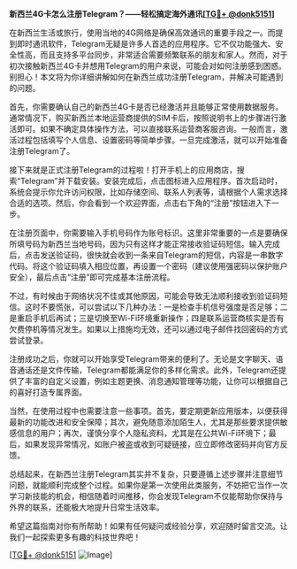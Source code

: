 **新西兰4G卡怎么注册Telegram？——轻松搞定海外通讯[[TG💪+ @donk5151](https://t.me/s/donk5151)]**

在新西兰生活或旅行，使用当地的4G网络是确保高效通讯的重要手段之一。而提到即时通讯软件，Telegram无疑是许多人首选的应用程序。它不仅功能强大、安全性高，而且支持多平台同步，非常适合需要频繁联系的朋友和家人。然而，对于初次接触新西兰4G卡并想用Telegram的用户来说，可能会对如何注册感到困惑。别担心！本文将为你详细讲解如何在新西兰成功注册Telegram，并解决可能遇到的问题。

首先，你需要确认自己的新西兰4G卡是否已经激活并且能够正常使用数据服务。通常情况下，购买新西兰本地运营商提供的SIM卡后，按照说明书上的步骤进行激活即可。如果不确定具体操作方法，可以直接联系运营商客服咨询。一般而言，激活过程包括填写个人信息、设置密码等简单步骤。一旦完成激活，就可以开始准备注册Telegram了。

接下来就是正式注册Telegram的过程啦！打开手机上的应用商店，搜索“Telegram”并下载安装。安装完成后，点击图标进入应用程序。首次启动时，系统会提示你允许访问权限，比如存储空间、联系人列表等，请根据个人需求选择合适的选项。然后，你会看到一个欢迎界面，点击右下角的“注册”按钮进入下一步。

在注册页面中，你需要输入手机号码作为账号标识。这里非常重要的一点是要确保所填号码为新西兰当地号码，因为只有这样才能正常接收验证码短信。输入完成后，点击发送验证码，很快就会收到一条来自Telegram的短信，内容是一串数字代码。将这个验证码填入相应位置，再设置一个密码（建议使用强密码以保护账户安全），最后点击“注册”即可完成基本注册流程。

不过，有时候由于网络状况不佳或其他原因，可能会导致无法顺利接收到验证码短信。这时不要慌张，可以尝试以下几种办法：一是检查手机信号强度是否足够；二是重启手机后再试；三是切换至Wi-Fi环境重新操作；四是联系运营商核实是否有欠费停机等情况发生。如果以上措施均无效，还可以通过电子邮件找回密码的方式尝试登录。

注册成功之后，你就可以开始享受Telegram带来的便利了。无论是文字聊天、语音通话还是文件传输，Telegram都能满足你的多样化需求。此外，Telegram还提供了丰富的自定义设置，例如主题更换、消息通知管理等功能，让你可以根据自己的喜好打造专属界面。

当然，在使用过程中也需要注意一些事项。首先，要定期更新应用版本，以便获得最新的功能改进和安全保障；其次，避免随意添加陌生人，尤其是那些要求提供敏感信息的用户；再次，谨慎分享个人隐私资料，尤其是在公共Wi-Fi环境下；最后，如果发现异常情况，如账户被盗或收到可疑链接，应立即修改密码并向官方反馈。

总结起来，在新西兰注册Telegram其实并不复杂，只要遵循上述步骤并注意细节问题，就能顺利完成整个过程。如果你是第一次使用此类服务，不妨把它当作一次学习新技能的机会，相信随着时间推移，你会发现Telegram不仅能帮助你保持与外界的联系，还能极大地提升日常生活效率。

希望这篇指南对你有所帮助！如果有任何疑问或经验分享，欢迎随时留言交流。让我们一起探索更多有趣的科技世界吧！

[[TG💪+ @donk5151](https://t.me/s/donk5151) ![Image](https://i.postimg.cc/rwNCRYN7/Snipaste-2025-04-30-17-27-05.png)]
